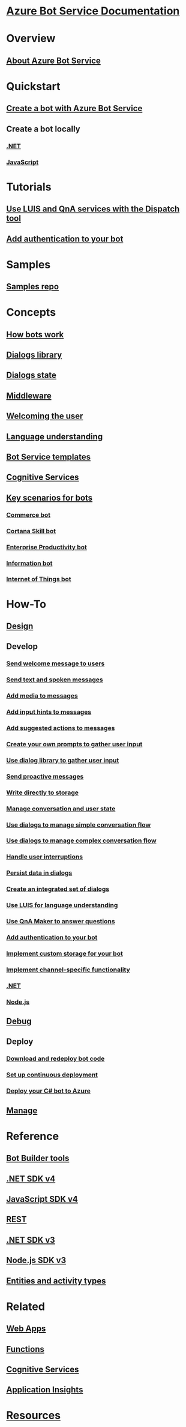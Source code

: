 # [Azure Bot Service Documentation](index.md)
# Overview
## [About Azure Bot Service](bot-service-overview-introduction.md)
# Quickstart
## [Create a bot with Azure Bot Service](~/bot-service-quickstart.md)
## Create a bot locally
### [.NET](dotnet/bot-builder-dotnet-sdk-quickstart.md)
### [JavaScript](javascript/bot-builder-javascript-quickstart.md)
# Tutorials
## [Use LUIS and QnA services with the Dispatch tool](v4sdk/bot-builder-tutorial-dispatch.md)
## [Add authentication to your bot](bot-builder-tutorial-authentication.md)
# Samples
## [Samples repo](https://github.com/Microsoft/BotBuilder-Samples/blob/master/readme.md)
# Concepts
## [How bots work](v4sdk/bot-builder-basics.md)
## [Dialogs library](v4sdk/bot-builder-concept-dialog.md)
## [Dialogs state](v4sdk/bot-builder-dialog-state.md)
## [Middleware](v4sdk/bot-builder-concept-middleware.md)
## [Welcoming the user](v4sdk/bot-builder-welcome-user.md)
## [Language understanding](v4sdk/bot-builder-concept-luis.md)
## [Bot Service templates](bot-service-concept-templates.md)
## [Cognitive Services](bot-service-concept-intelligence.md)
## [Key scenarios for bots](bot-service-scenario-overview.md)
### [Commerce bot](bot-service-scenario-commerce.md)
### [Cortana Skill bot](bot-service-scenario-cortana-skill.md)
### [Enterprise Productivity bot](bot-service-scenario-enterprise-productivity.md)
### [Information bot](bot-service-scenario-informational.md)
### [Internet of Things bot](bot-service-scenario-internet-things.md)
# How-To
## [Design](design/TOC.md)
## Develop
### [Send welcome message to users](v4sdk/bot-builder-send-welcome-message.md)
### [Send text and spoken messages](v4sdk/bot-builder-howto-send-messages.md)
### [Add media to messages](v4sdk/bot-builder-howto-add-media-attachments.md)
### [Add input hints to messages](v4sdk/bot-builder-howto-add-input-hints.md)
### [Add suggested actions to messages](v4sdk/bot-builder-howto-add-suggested-actions.md)
### [Create your own prompts to gather user input](v4sdk/bot-builder-primitive-prompts.md)
### [Use dialog library to gather user input](v4sdk/bot-builder-prompts.md)
### [Send proactive messages](v4sdk/bot-builder-howto-proactive-message.md)
### [Write directly to storage](v4sdk/bot-builder-howto-v4-storage.md)
### [Manage conversation and user state](v4sdk/bot-builder-howto-v4-state.md)
### [Use dialogs to manage simple conversation flow](v4sdk/bot-builder-dialog-manage-conversation-flow.md)
### [Use dialogs to manage complex conversation flow](v4sdk/bot-builder-dialog-manage-complex-conversation-flow.md)
### [Handle user interruptions](v4sdk/bot-builder-howto-handle-user-interrupt.md)
### [Persist data in dialogs](v4sdk/bot-builder-tutorial-persist-user-inputs.md)
### [Create an integrated set of dialogs](v4sdk/bot-builder-compositcontrol.md)
### [Use LUIS for language understanding](v4sdk/bot-builder-howto-v4-luis.md)
### [Use QnA Maker to answer questions](v4sdk/bot-builder-howto-qna.md)
### [Add authentication to your bot](v4sdk/bot-builder-authentication.md)
### [Implement custom storage for your bot](v4sdk/bot-builder-custom-storage.md)
### [Implement channel-specific functionality](v4sdk/bot-builder-channeldata.md)
### [.NET](dotnet/TOC.md)
### [Node.js](nodejs/TOC.md)
## [Debug](debug/TOC.md)
## Deploy
### [Download and redeploy bot code](bot-service-build-download-source-code.md)
### [Set up continuous deployment](bot-service-build-continuous-deployment.md)
### [Deploy your C# bot to Azure](bot-builder-howto-deploy-azure.md)
## [Manage](manage/TOC.md)
# Reference
## [Bot Builder tools](bot-builder-tools.md)
## [.NET SDK v4](https://aka.ms/dotnetsdk4)
## [JavaScript SDK v4](https://aka.ms/jssdk4)
## [REST](rest-api/TOC.md)
## [.NET SDK v3](/dotnet/api/?view=botbuilder-3.12.2.4)
## [Node.js SDK v3](https://docs.botframework.com/en-us/node/builder/chat-reference/modules/_botbuilder_d_.html)
## [Entities and activity types](bot-service-activities-entities.md)
# Related
## [Web Apps](https://docs.microsoft.com/azure/app-service/)
## [Functions](https://docs.microsoft.com/azure/azure-functions/)
## [Cognitive Services](https://docs.microsoft.com/azure/cognitive-services/)
## [Application Insights](https://docs.microsoft.com/azure/azure-monitor/)
# [Resources](resources/TOC.md)
